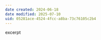```yaml
---
date created: 2024-06-18
date modified: 2025-07-10
uid: 05281ace-4524-4fcc-a8ba-73c76105c2b4
---
```


excerpt

<!-- more -->
